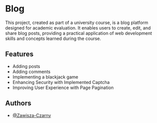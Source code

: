 
# Blog

This project, created as part of a university course, is a blog platform designed for academic evaluation. It enables users to create, edit, and share blog posts, providing a practical application of web development skills and concepts learned during the course.


## Features

- Adding posts
- Adding comments
- Implementing a blackjack game
- Enhancing Security with Implemented Captcha
- Improving User Experience with Page Pagination


## Authors

- [@Zawisza-Czarny](https://ghttps://github.com/Zawisza-Czarny/ithub.com/Zawisza-Czarny)

